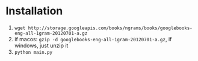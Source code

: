 # Installation
1. ```wget http://storage.googleapis.com/books/ngrams/books/googlebooks-eng-all-1gram-20120701-a.gz```
2. if macos: ```gzip -d googlebooks-eng-all-1gram-20120701-a.gz```, if windows, just unzip it
3. ```python main.py```